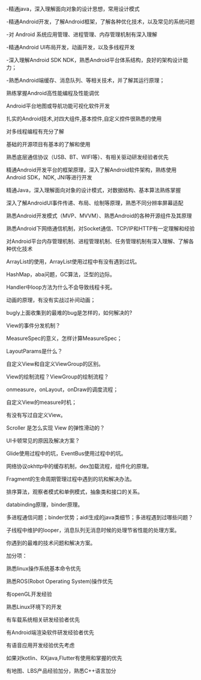 -精通java，深入理解面向对象的设计思想，常用设计模式

-精通Android开发，了解Android框架，了解各种优化技术，以及常见的系统问题

-对 Android 系统应用管理、进程管理、内存管理机制有深入理解

-精通Android UI布局开发，动画开发，以及多线程开发

-深入理解Android SDK NDK，熟悉Android平台体系结构，良好的架构设计能力；

-熟悉Android端缓存、消息队列、等相关技术，并了解其运行原理；

熟练掌握Android高性能编程及性能调优

Android平台地图或导航功能可视化软件开发
 
扎实的Android技术,对四大组件,基本控件,自定义控件很熟悉的使用

对多线程编程有充分了解

基础的开源项目有基本的了解和使用

熟悉底层通信协议（USB、BT、WIFI等）、有相关驱动研发经验者优先

精通Android开发平台的框架原理，深入了解Android软件架构，熟练使用Android SDK，NDK, JNI等进行开发

精通Java，深入理解面向对象的设计模式，对数据结构、基本算法熟练掌握

深入了解AndroidUI事件传递、布局、绘制等原理，熟悉不同分辨率屏幕适配

熟悉Android开发模式（MVP、MVVM）、熟悉Android的各种开源组件及其原理

熟悉Android下网络通信机制，对Socket通信、TCP/IP和HTTP有一定理解和经验

对Android平台内存管理机制、进程管理机制、任务管理机制有深入理解、了解各种优化技术

ArrayList的使用，ArrayList使用过程中有没有遇到过坑。

HashMap，aba问题，GC算法，泛型的边际。

Handler中loop方法为什么不会导致线程卡死。

动画的原理，有没有实战过补间动画；

bugly上面收集到的最难的bug是怎样的，如何解决的?

View的事件分发机制？

MeasureSpec的意义，怎样计算MeasureSpec；

LayoutParams是什么？

自定义View和自定义ViewGroup的区别。

View的绘制流程？ViewGroup的绘制流程？

onmeasure，onLayout，onDraw的调度流程；

自定义View的measure时机；

有没有写过自定义View。

Scroller 是怎么实现 View 的弹性滑动的？

UI卡顿常见的原因及解决方案？

Glide使用过程中的坑，EventBus使用过程中的坑。

网络协议okhttp中的缓存机制，dex加载流程，组件化的原理。

Fragment的生命周期管理过程中遇到的坑和解决办法。

排序算法，观察者模式和单例模式，抽象类和接口的关系。

databinding原理，binder原理。

多进程通信问题；binder优势；aidl生成的java类细节；多进程遇到过哪些问题？

子线程中维护的looper，消息队列无消息时候的处理节省性能的处理方案。

你遇到的最难的技术问题和解决方案。


加分项：

熟悉linux操作系统基本命令优先

熟悉ROS(Robot Operating System)操作优先

有openGL开发经验

熟悉Linux环境下的开发

有车载系统相关研发经验者优先

有Android端渲染软件研发经验者优先

有语音应用开发经验优先考虑

如果对kotlin、RXjava,Flutter有使用和掌握的优先

有地图、LBS产品经验加分，熟悉C++语言加分